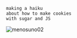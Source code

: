 ```
making a haiku
about how to make cookies
with sugar and JS
```

<p><img align="left" src="https://github-readme-stats.vercel.app/api/top-langs?username=menosuno02&show_icons=true&locale=es&layout=compact" alt="menosuno02" /></p>
